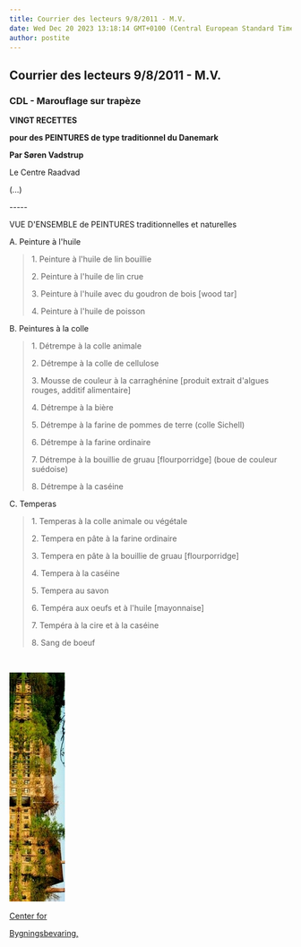 ```yaml
---
title: Courrier des lecteurs 9/8/2011 - M.V.
date: Wed Dec 20 2023 13:18:14 GMT+0100 (Central European Standard Time)
author: postite
---
```


## Courrier des lecteurs 9/8/2011 - M.V.
### CDL - Marouflage sur trapèze
 **VINGT RECETTES**

**pour des PEINTURES de type traditionnel du Danemark**

**Par Søren Vadstrup**

  


Le Centre Raadvad

(...)

\-----

VUE D'ENSEMBLE de PEINTURES traditionnelles et naturelles

A. Peinture à l'huile

> 1\. Peinture à l'huile de lin bouillie
> 
> 2\. Peinture à l'huile de lin crue
> 
> 3\. Peinture à l'huile avec du goudron de bois \[wood tar\]
> 
> 4\. Peinture à l'huile de poisson

B. Peintures à la colle

> 1\. Détrempe à la colle animale
> 
> 2\. Détrempe à la colle de cellulose
> 
> 3\. Mousse de couleur à la carraghénine \[produit extrait d'algues rouges, additif alimentaire\]
> 
> 4\. Détrempe à la bière
> 
> 5\. Détrempe à la farine de pommes de terre (colle Sichell)
> 
> 6\. Détrempe à la farine ordinaire
> 
> 7\. Détrempe à la bouillie de gruau \[flourporridge\] (boue de couleur suédoise)
> 
> 8\. Détrempe à la caséine

C. Temperas

> 1\. Temperas à la colle animale ou végétale
> 
> 2\. Tempera en pâte à la farine ordinaire
> 
> 3\. Tempera en pâte à la bouillie de gruau \[flourporridge\]
> 
> 4\. Tempera à la caséine
> 
> 5\. Tempera au savon
> 
> 6\. Tempéra aux oeufs et à l'huile \[mayonnaise\]
> 
> 7\. Tempéra à la cire et à la caséine
> 
> 8\. Sang de boeuf

 

[![](images/cdlraadvadvw.jpg)](http://www.bygningsbevaring.dk/)

[Center for](http://www.bygningsbevaring.dk/)

[Bygningsbevaring,](http://www.bygningsbevaring.dk/)

